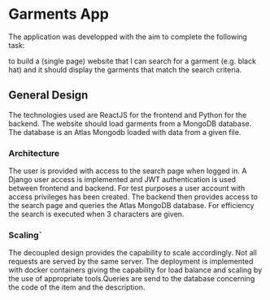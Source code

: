 # Garments App

The application was developped with the aim to complete the following task:

to build a (single page) website that I can search for a garment (e.g. black hat) and
it should display the garments that match the search criteria.

## General Design

The technologies used are ReactJS for the frontend and Python for the backend.
The website should load garments from a MongoDB database. The database is an Atlas Mongodb loaded with data from a given file.

### Architecture

The user is provided with access to the search page when logged in. A Django user access is implemented and JWT authentication is used between frontend and backend.
For test purposes a user account with access privileges has been created.
The backend then provides access to the search page and queries the Atlas MongoDB database.
For efficiency the search is executed when 3 characters are given.


### Scaling`

The decoupled design provides the capability to scale accordingly. Not all requests are served by the same server. 
The deployment is implemented with docker containers giving the capability for load balance and scaling 
by the use of appropriate tools.Queries are send to the database concerning the code of the item and the description. 



